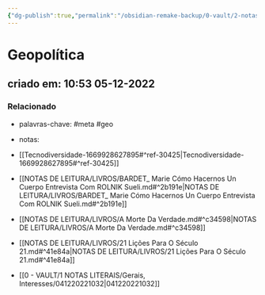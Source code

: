 ```yaml
---
{"dg-publish":true,"permalink":"/obsidian-remake-backup/0-vault/2-notas-permanentes/geopolitica/","tags":["permanente","meta","geo"],"dgHomeLink":true,"dgShowLocalGraph":true,"dgShowFileTree":true,"dgEnableSearch":true,"noteIcon":""}
---
```


# Geopolítica
## criado em: 10:53 05-12-2022

### Relacionado
- palavras-chave: #meta #geo 
- notas: 

- [[Tecnodiversidade-1669928627895#^ref-30425\|Tecnodiversidade-1669928627895#^ref-30425]]
- [[NOTAS DE LEITURA/LIVROS/BARDET_ Marie Cómo Hacernos Un Cuerpo Entrevista Com ROLNIK Sueli.md#^2b191e\|NOTAS DE LEITURA/LIVROS/BARDET_ Marie Cómo Hacernos Un Cuerpo Entrevista Com ROLNIK Sueli.md#^2b191e]]
- [[NOTAS DE LEITURA/LIVROS/A Morte Da Verdade.md#^c34598\|NOTAS DE LEITURA/LIVROS/A Morte Da Verdade.md#^c34598]]
- [[NOTAS DE LEITURA/LIVROS/21 Lições Para O Século 21.md#^41e84a\|NOTAS DE LEITURA/LIVROS/21 Lições Para O Século 21.md#^41e84a]]
- [[0 - VAULT/1 NOTAS LITERAIS/Gerais, Interesses/041220221032\|041220221032]]